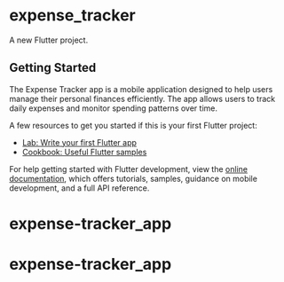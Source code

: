 # expense_tracker

A new Flutter project.

## Getting Started

The Expense Tracker app is a mobile application designed to help users manage their personal finances efficiently. The app allows users to track daily expenses and monitor spending patterns over time.

A few resources to get you started if this is your first Flutter project:

- [Lab: Write your first Flutter app](https://docs.flutter.dev/get-started/codelab)
- [Cookbook: Useful Flutter samples](https://docs.flutter.dev/cookbook)

For help getting started with Flutter development, view the
[online documentation](https://docs.flutter.dev/), which offers tutorials,
samples, guidance on mobile development, and a full API reference.
# expense-tracker_app
# expense-tracker_app
